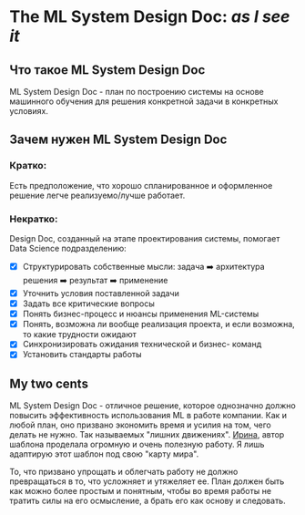 # The ML System Design Doc: <i>as I see it</i>

## Что такое ML System Design Doc

ML System Design Doc - план по построению системы на основе машинного обучения для решения конкретной задачи в конкретных условиях. 

## Зачем нужен ML System Design Doc

### Кратко:
Есть предположение, что хорошо спланированное и оформленное решение легче реализуемо/лучше работает.

### Некратко:
Design Doc, созданный на этапе проектирования системы, помогает Data Science подразделению:  

* [x] Структурировать собственные мысли: задача ➡️ архитектура решения ➡️ результат ➡️ применение   
* [x] Уточнить условия поставленной задачи
* [x] Задать все критические вопросы  
* [x] Понять бизнес-процесс и нюансы применения ML-системы  
* [x] Понять, возможна ли вообще реализация проекта, и если возможна, то какие трудности ожидают
* [x] Синхронизировать ожидания технической и бизнес- команд  
* [x] Установить стандарты работы

## My two cents
ML System Design Doc - отличное решение, которое однозначно должно повысить эффективность использования ML в работе компании. Как и любой план, оно призвано экономить время и усилия на том, чего делать не нужно. Так называемых "лишних движениях". [Ирина](https://github.com/IrinaGoloshchapova), автор шаблона проделала огромную и очень полезную работу. Я лишь адаптирую этот шаблон под свою "карту мира".

То, что призвано упрощать и облегчать работу не должно превращаться в то, что усложняет и утяжеляет ее. План должен быть как можно более простым и понятным, чтобы во время работы не тратить силы на его осмысление, а брать его как основу и следовать.

